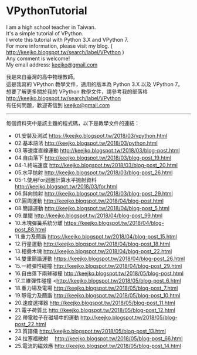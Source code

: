 # VPythonTutorial

I am a high school teacher in Taiwan.  
It's a simple tutorial of VPython.  
I wrote this tutorial with Python 3.X and VPython 7.   
For more information, please visit my blog. ( <http://keejko.blogspot.tw/search/label/VPython> )  
Any comment is welcome!  
My email address: <keejko@gmail.com>  


我是來自臺灣的高中物理教師。  
這是我寫的 VPython 教學文件，適用的版本為 Python 3.X 以及 VPython 7。  
想要了解更多關於我的 VPython 教學文件，請參考我的部落格 <http://keejko.blogspot.tw/search/label/VPython>  
有任何問題，歡迎寄信到 <keejko@gmail.com>  


-----
每個資料夾中是該主題的程式碼，以下是教學文件的連結：  
*   01.安裝及測試         <https://keejko.blogspot.tw/2018/03/vpython.html> 
*   02.基本語法           <http://keejko.blogspot.tw/2018/03/python.html> 
*   03.等速度直線運動     <http://keejko.blogspot.tw/2018/03/blog-post.html> 
*   04.自由落下           <http://keejko.blogspot.tw/2018/03/blog-post_19.html> 
*   04-1.終端速度         <http://keejko.blogspot.tw/2018/03/blog-post_20.html> 
*   05.水平抛射           <http://keejko.blogspot.tw/2018/03/blog-post_26.html> 
*   05-1.使用For迴圈計算水平抛射資料   <http://keejko.blogspot.tw/2018/03/for.html> 
*   06.斜向抛射           <http://keejko.blogspot.tw/2018/03/blog-post_29.html> 
*   07.圓周運動           <http://keejko.blogspot.tw/2018/04/blog-post.html> 
*   08.簡諧運動           <http://keejko.blogspot.tw/2018/04/blog-post_5.html> 
*   09.單擺               <http://keejko.blogspot.tw/2018/04/blog-post_99.html> 
*   10.木塊彈簧系統分離   <https://keejko.blogspot.tw/2018/04/blog-post_88.html> 
*   11.重力及簡諧         <https://keejko.blogspot.tw/2018/04/blog-post_15.html> 
*   12.行星運動           <http://keejko.blogspot.tw/2018/04/blog-post_18.html> 
*   13.相疊木塊           <http://keejko.blogspot.tw/2018/04/blog-post_22.html> 
*   14.雙重簡諧運動       <https://keejko.blogspot.tw/2018/04/blog-post_26.html> 
*   15.一維彈性碰撞       <http://keejko.blogspot.tw/2018/04/blog-post_29.html> 
*   16.自由落下兩球碰撞   <http://keejko.blogspot.tw/2018/05/blog-post.html> 
*   17.三維彈性碰撞       <http://keejko.blogspot.tw/2018/05/blog-post_6.html 
*   18.重力場及電場       <http://keejko.blogspot.tw/2018/05/blog-post_7.html> 
*   19.靜電力及簡諧       <http://keejko.blogspot.tw/2018/05/blog-post_10.html> 
*   20.速度選擇器         <http://keejko.blogspot.tw/2018/05/blog-post_11.html> 
*   21.電子荷質比         <http://keejko.blogspot.tw/2018/05/blog-post_12.html> 
*   22.帶電粒子在磁場中的運動   <http://keejko.blogspot.tw/2018/05/blog-post_22.html> 
*   23.質譜儀             <http://keejko.blogspot.tw/2018/05/blog-post_13.html> 
*   24.拉塞福散射　       <http://keejko.blogspot.tw/2018/05/blog-post_66.html> 
*   25.電流的磁效應       <http://keejko.blogspot.tw/2018/05/blog-post_14.html> 
